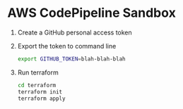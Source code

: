 
# AWS CodePipeline Sandbox

1. Create a GitHub personal access token
1. Export the token to command line

    ```sh
    export GITHUB_TOKEN=blah-blah-blah
    ```

1. Run terraform

    ```sh
    cd terraform
    terraform init
    terraform apply
    ```
